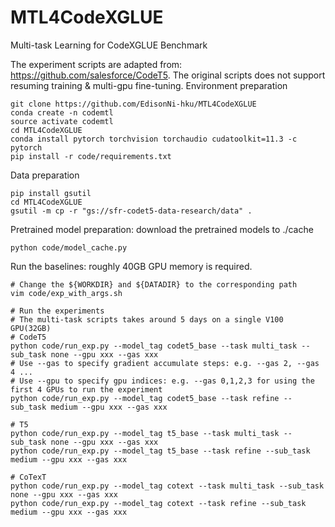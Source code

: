 # MTL4CodeXGLUE
Multi-task Learning for CodeXGLUE Benchmark

The experiment scripts are adapted from: https://github.com/salesforce/CodeT5. The original scripts does not support resuming training & multi-gpu fine-tuning.
Environment preparation
```shell
git clone https://github.com/EdisonNi-hku/MTL4CodeXGLUE
conda create -n codemtl
source activate codemtl
cd MTL4CodeXGLUE
conda install pytorch torchvision torchaudio cudatoolkit=11.3 -c pytorch
pip install -r code/requirements.txt
```

Data preparation
```shell
pip install gsutil
cd MTL4CodeXGLUE
gsutil -m cp -r "gs://sfr-codet5-data-research/data" .
```

Pretrained model preparation: download the pretrained models to ./cache
```shell
python code/model_cache.py
```

Run the baselines: roughly 40GB GPU memory is required.
```shell
# Change the ${WORKDIR} and ${DATADIR} to the corresponding path
vim code/exp_with_args.sh

# Run the experiments
# The multi-task scripts takes around 5 days on a single V100 GPU(32GB)
# CodeT5
python code/run_exp.py --model_tag codet5_base --task multi_task --sub_task none --gpu xxx --gas xxx
# Use --gas to specify gradient accumulate steps: e.g. --gas 2, --gas 4 ...
# Use --gpu to specify gpu indices: e.g. --gas 0,1,2,3 for using the first 4 GPUs to run the experiment
python code/run_exp.py --model_tag codet5_base --task refine --sub_task medium --gpu xxx --gas xxx

# T5
python code/run_exp.py --model_tag t5_base --task multi_task --sub_task none --gpu xxx --gas xxx
python code/run_exp.py --model_tag t5_base --task refine --sub_task medium --gpu xxx --gas xxx

# CoTexT
python code/run_exp.py --model_tag cotext --task multi_task --sub_task none --gpu xxx --gas xxx
python code/run_exp.py --model_tag cotext --task refine --sub_task medium --gpu xxx --gas xxx
```